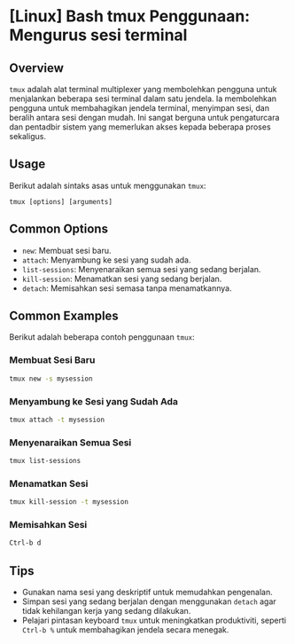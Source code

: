 # [Linux] Bash tmux Penggunaan: Mengurus sesi terminal

## Overview
`tmux` adalah alat terminal multiplexer yang membolehkan pengguna untuk menjalankan beberapa sesi terminal dalam satu jendela. Ia membolehkan pengguna untuk membahagikan jendela terminal, menyimpan sesi, dan beralih antara sesi dengan mudah. Ini sangat berguna untuk pengaturcara dan pentadbir sistem yang memerlukan akses kepada beberapa proses sekaligus.

## Usage
Berikut adalah sintaks asas untuk menggunakan `tmux`:

```
tmux [options] [arguments]
```

## Common Options
- `new`: Membuat sesi baru.
- `attach`: Menyambung ke sesi yang sudah ada.
- `list-sessions`: Menyenaraikan semua sesi yang sedang berjalan.
- `kill-session`: Menamatkan sesi yang sedang berjalan.
- `detach`: Memisahkan sesi semasa tanpa menamatkannya.

## Common Examples
Berikut adalah beberapa contoh penggunaan `tmux`:

### Membuat Sesi Baru
```bash
tmux new -s mysession
```

### Menyambung ke Sesi yang Sudah Ada
```bash
tmux attach -t mysession
```

### Menyenaraikan Semua Sesi
```bash
tmux list-sessions
```

### Menamatkan Sesi
```bash
tmux kill-session -t mysession
```

### Memisahkan Sesi
```bash
Ctrl-b d
```

## Tips
- Gunakan nama sesi yang deskriptif untuk memudahkan pengenalan.
- Simpan sesi yang sedang berjalan dengan menggunakan `detach` agar tidak kehilangan kerja yang sedang dilakukan.
- Pelajari pintasan keyboard `tmux` untuk meningkatkan produktiviti, seperti `Ctrl-b %` untuk membahagikan jendela secara menegak.